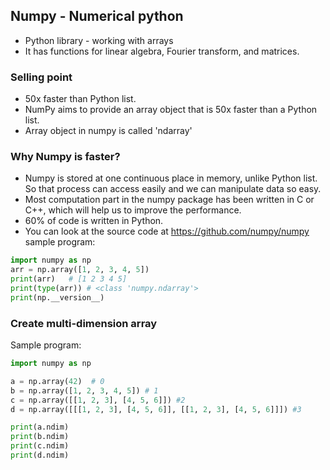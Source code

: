 ## Numpy - Numerical python
- Python library - working with arrays
- It has functions for  linear algebra, Fourier transform, and matrices.

### Selling point
- 50x faster than Python list.
- NumPy aims to provide an array object that is 50x faster than a Python list.
- Array object in numpy is called 'ndarray'

### Why Numpy is faster?
- Numpy is stored at one continuous place in memory, unlike Python list. So that process can access easily and we can manipulate data so easy.
- Most computation part in the numpy package has been written in C or C++, which will help us to improve the performance.
- 60% of code is written in Python.
- You can look at the source code at https://github.com/numpy/numpy
sample program:
```python
import numpy as np
arr = np.array([1, 2, 3, 4, 5])
print(arr)   # [1 2 3 4 5]
print(type(arr)) # <class 'numpy.ndarray'>
print(np.__version__)
```

### Create multi-dimension array
Sample program:
```python
import numpy as np

a = np.array(42)  # 0
b = np.array([1, 2, 3, 4, 5]) # 1
c = np.array([[1, 2, 3], [4, 5, 6]]) #2
d = np.array([[[1, 2, 3], [4, 5, 6]], [[1, 2, 3], [4, 5, 6]]]) #3

print(a.ndim)
print(b.ndim)
print(c.ndim)
print(d.ndim)
```
